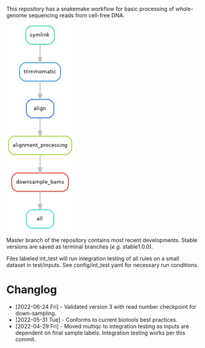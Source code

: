 This repository has a snakemake workflow for basic processing of whole-genome sequencing reads from cell-free DNA.

![img](resources/int_test.png)

Master branch of the repository contains most recent developments. Stable versions are saved as terminal branches (*e.g.* stable1.0.0).

Files labeled int\_test will run integration testing of all rules on a small dataset in test/inputs. See config/int\_test.yaml for necessary run conditions.


# Changlog

-   <span class="timestamp-wrapper"><span class="timestamp">[2022-06-24 Fri] </span></span> - Validated version 3 with read number checkpoint for down-sampling.
-   <span class="timestamp-wrapper"><span class="timestamp">[2022-05-31 Tue] </span></span> - Conforms to current biotools best practices.
-   <span class="timestamp-wrapper"><span class="timestamp">[2022-04-29 Fri] </span></span> - Moved multiqc to integration testing as inputs are dependent on final sample labels. Integration testing works per this commit.
